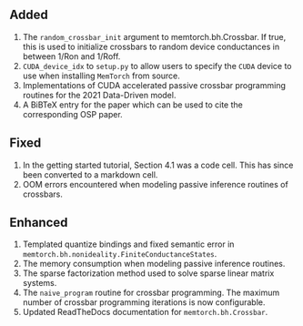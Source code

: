 ## Added
1. The `random_crossbar_init` argument to memtorch.bh.Crossbar. If true, this is used to initialize crossbars to random device conductances in between 1/Ron and 1/Roff.
2. `CUDA_device_idx` to `setup.py` to allow users to specify the `CUDA` device to use when installing `MemTorch` from source.
3. Implementations of CUDA accelerated passive crossbar programming routines for the 2021 Data-Driven model.
4. A BiBTeX entry for the paper which can be used to cite the corresponding OSP paper.

## Fixed
1. In the getting started tutorial, Section 4.1 was a code cell. This has since been converted to a markdown cell.
2. OOM errors encountered when modeling passive inference routines of crossbars.

## Enhanced

1. Templated quantize bindings and fixed semantic error in `memtorch.bh.nonideality.FiniteConductanceStates`.
2. The memory consumption when modeling passive inference routines.
3. The sparse factorization method used to solve sparse linear matrix systems.
4. The `naive_program` routine for crossbar programming. The maximum number of crossbar programming iterations is now configurable.
5. Updated ReadTheDocs documentation for `memtorch.bh.Crossbar`.


